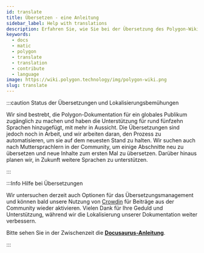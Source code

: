 ```yaml
---
id: translate
title: Übersetzen - eine Anleitung
sidebar_label: Help with translations
description: Erfahren Sie, wie Sie bei der Übersetzung des Polygon-Wikis helfen können.
keywords:
  - docs
  - matic
  - polygon
  - translate
  - translation
  - contribute
  - language
image: https://wiki.polygon.technology/img/polygon-wiki.png
slug: translate
---
```


:::caution Status der Übersetzungen und Lokalisierungsbemühungen

Wir sind bestrebt, die Polygon-Dokumentation für ein globales Publikum zugänglich zu machen und haben die Unterstützung für rund fünfzehn Sprachen hinzugefügt, mit mehr in Aussicht. Die Übersetzungen sind jedoch noch in Arbeit, und wir arbeiten daran, den Prozess zu automatisieren, um sie auf dem neuesten Stand zu halten. Wir suchen auch nach Muttersprachlern in der Community, um einige Abschnitte neu zu übersetzen und neue Inhalte zum ersten Mal zu übersetzen. Darüber hinaus planen wir, in Zukunft weitere Sprachen zu unterstützen.

:::

:::Info Hilfe bei Übersetzungen

Wir untersuchen derzeit auch Optionen für das Übersetzungsmanagement und können bald unsere Nutzung von [Crowdin](https://crowdin.com/) für Beiträge aus der Community wieder aktivieren. Vielen Dank für Ihre Geduld und Unterstützung, während wir die Lokalisierung unserer Dokumentation weiter verbessern.

Bitte sehen Sie in der Zwischenzeit die **[Docusaurus-Anleitung](https://docusaurus.io/docs/i18n/crowdin#translate-the-sources)**.

:::
